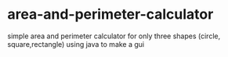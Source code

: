 # area-and-perimeter-calculator
simple area and perimeter calculator for only three shapes (circle, square,rectangle) using java to make a gui
